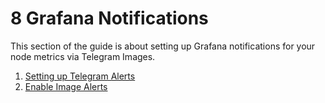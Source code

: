 # 8 Grafana Notifications

This section of the guide is about setting up Grafana notifications for your node metrics via Telegram Images.

1. [Setting up Telegram Alerts](/docs/mainnet/complete-node-guide/notifications/telegram-alerts)
2. [Enable Image Alerts](/docs/mainnet/complete-node-guide/notifications/image-alerts)
